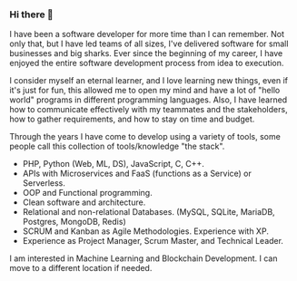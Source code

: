 ### Hi there 👋

<!--
**carcagi/carcagi** is a ✨ _special_ ✨ repository because its `README.md` (this file) appears on your GitHub profile.

Here are some ideas to get you started:

- 🔭 I’m currently working on ...
- 🌱 I’m currently learning ...
- 👯 I’m looking to collaborate on ...
- 🤔 I’m looking for help with ...
- 💬 Ask me about ...
- 📫 How to reach me: ...
- 😄 Pronouns: ...
- ⚡ Fun fact: ...
-->

I have been a software developer for more time than I can remember. Not only that, but I have led teams of all sizes, I've delivered software for small businesses and big sharks. Ever since the beginning of my career, I have enjoyed the entire software development process from idea to execution.

I consider myself an eternal learner, and I love learning new things, even if it's just for fun, this allowed me to open my mind and have a lot of "hello world" programs in different programming languages. Also, I have learned how to communicate effectively with my teammates and the stakeholders, how to gather requirements, and how to stay on time and budget.

Through the years I have come to develop using a variety of tools, some people call this collection of tools/knowledge "the stack".

- PHP, Python (Web, ML, DS), JavaScript, C, C++.
- APIs with Microservices and FaaS (functions as a Service) or Serverless.
- OOP and Functional programming.
- Clean software and architecture.
- Relational and non-relational Databases. (MySQL, SQLite, MariaDB, Postgres, MongoDB, Redis)
- SCRUM and Kanban as Agile Methodologies. Experience with XP.
- Experience as Project Manager, Scrum Master, and Technical Leader.

I am interested in Machine Learning and Blockchain Development.
I can move to a different location if needed.

